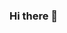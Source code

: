 ### Hi there 👋

<!--
**Mirnalini-gunaraj-ds/Mirnalini-gunaraj-ds** is a ✨ _special_ ✨ repository because its `README.md` (this file) appears on your GitHub profile.

Here are some ideas to get you started:

- 🔭 I’m currently working on ... Recommender System
- 🌱 I’m currently learning ... Azure Services
- 💬 Ask me about ... Data science and Machine Learning
- 📫 How to reach me: ...https://www.linkedin.com/in/mirnalini-gunaraj-029718242/
-->
